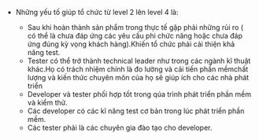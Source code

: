  - Những yếu tố giúp tổ chức từ level 2  lên level 4 là: 

   + Sau khi hoàn thành sản phẩm trong thực tế gặp phải những rủi ro ( có thể là chưa đáp ứng các yêu cầu phi chức năng hoặc chưa đáp ứng đúng kỳ vọng khách hàng).Khiến tổ chức phải cải thiện khả năng test.
   + Tester  có thể trở thành technical leader như trong các ngành kĩ thuật khác.Họ có trách nhiệm chính là đo lường và cải tiến phần mềmchất lượng và kiến thức chuyên môn của họ sẽ giúp ích cho các nhà phát triển
   + Developer và tester phối hợp tốt trong qúa trình phát triển phần mềm và kiểm thử.
   + Các developer có các kĩ năng test cơ bản trong lúc phát triển phần mềm.
   + Các tester phải là các chuyên gia đào tạo cho developer.

